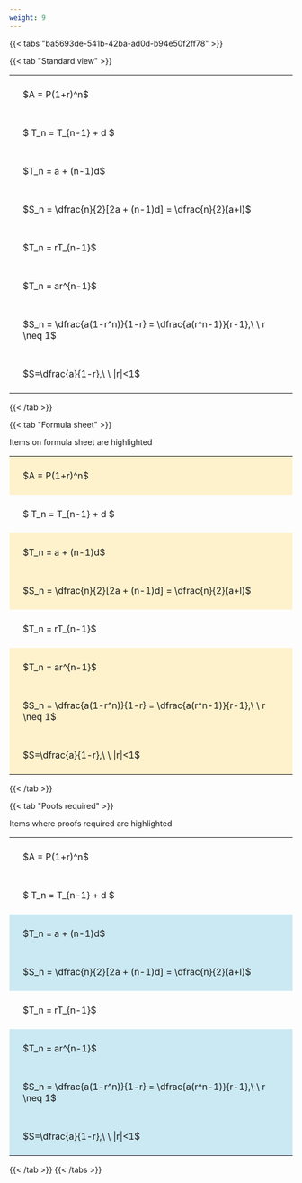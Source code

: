 ```yaml
---
weight: 9
---
```


{{< tabs "ba5693de-541b-42ba-ad0d-b94e50f2ff78" >}}

{{< tab "Standard view" >}}

<style type="text/css">
#T_3e63a th.col_heading {
  text-align: left;
  font-size: 1em;
}
#T_3e63a td {
  text-align: left;
  font-size: 1em;
  padding: 1.5em;
}
</style>
<table id="T_3e63a">
  <thead>
  </thead>
  <tbody>
    <tr>
      <td id="T_3e63a_row0_col0" class="data row0 col0" >$A = P(1+r)^n$</td>
    </tr>
    <tr>
      <td id="T_3e63a_row1_col0" class="data row1 col0" >$ T_n = T_{n-1} + d $</td>
    </tr>
    <tr>
      <td id="T_3e63a_row2_col0" class="data row2 col0" >$T_n = a + (n-1)d$</td>
    </tr>
    <tr>
      <td id="T_3e63a_row3_col0" class="data row3 col0" >$S_n = \dfrac{n}{2}[2a + (n-1)d] = \dfrac{n}{2}(a+l)$</td>
    </tr>
    <tr>
      <td id="T_3e63a_row4_col0" class="data row4 col0" >$T_n = rT_{n-1}$</td>
    </tr>
    <tr>
      <td id="T_3e63a_row5_col0" class="data row5 col0" >$T_n = ar^{n-1}$</td>
    </tr>
    <tr>
      <td id="T_3e63a_row6_col0" class="data row6 col0" >$S_n = \dfrac{a(1-r^n)}{1-r} = \dfrac{a(r^n-1)}{r-1},\ \  r \neq 1$</td>
    </tr>
    <tr>
      <td id="T_3e63a_row7_col0" class="data row7 col0" >$S=\dfrac{a}{1-r},\ \ |r|<1$</td>
    </tr>
  </tbody>
</table>
{{< /tab >}}

{{< tab "Formula sheet" >}}

Items on formula sheet are highlighted 
<br>
<style type="text/css">
#T_0372a th.col_heading {
  text-align: left;
  font-size: 1em;
}
#T_0372a td {
  text-align: left;
  font-size: 1em;
  padding: 1.5em;
}
#T_0372a_row0_col0, #T_0372a_row2_col0, #T_0372a_row3_col0, #T_0372a_row5_col0, #T_0372a_row6_col0, #T_0372a_row7_col0 {
  background-color: rgba(255,194,10, 0.2);
}
#T_0372a_row1_col0, #T_0372a_row4_col0 {
  background-color: rgba(0,0,0,0);
}
</style>
<table id="T_0372a">
  <thead>
  </thead>
  <tbody>
    <tr>
      <td id="T_0372a_row0_col0" class="data row0 col0" >$A = P(1+r)^n$</td>
    </tr>
    <tr>
      <td id="T_0372a_row1_col0" class="data row1 col0" >$ T_n = T_{n-1} + d $</td>
    </tr>
    <tr>
      <td id="T_0372a_row2_col0" class="data row2 col0" >$T_n = a + (n-1)d$</td>
    </tr>
    <tr>
      <td id="T_0372a_row3_col0" class="data row3 col0" >$S_n = \dfrac{n}{2}[2a + (n-1)d] = \dfrac{n}{2}(a+l)$</td>
    </tr>
    <tr>
      <td id="T_0372a_row4_col0" class="data row4 col0" >$T_n = rT_{n-1}$</td>
    </tr>
    <tr>
      <td id="T_0372a_row5_col0" class="data row5 col0" >$T_n = ar^{n-1}$</td>
    </tr>
    <tr>
      <td id="T_0372a_row6_col0" class="data row6 col0" >$S_n = \dfrac{a(1-r^n)}{1-r} = \dfrac{a(r^n-1)}{r-1},\ \  r \neq 1$</td>
    </tr>
    <tr>
      <td id="T_0372a_row7_col0" class="data row7 col0" >$S=\dfrac{a}{1-r},\ \ |r|<1$</td>
    </tr>
  </tbody>
</table>
{{< /tab >}}

{{< tab "Poofs required" >}}

Items where proofs required are highlighted 
<br>
<style type="text/css">
#T_ea98f th.col_heading {
  text-align: left;
  font-size: 1em;
}
#T_ea98f td {
  text-align: left;
  font-size: 1em;
  padding: 1.5em;
}
#T_ea98f_row0_col0, #T_ea98f_row1_col0, #T_ea98f_row4_col0 {
  background-color: rgba(0,0,0,0);
}
#T_ea98f_row2_col0, #T_ea98f_row3_col0, #T_ea98f_row5_col0, #T_ea98f_row6_col0, #T_ea98f_row7_col0 {
  background-color: rgba(0,150,200, 0.2);
}
</style>
<table id="T_ea98f">
  <thead>
  </thead>
  <tbody>
    <tr>
      <td id="T_ea98f_row0_col0" class="data row0 col0" >$A = P(1+r)^n$</td>
    </tr>
    <tr>
      <td id="T_ea98f_row1_col0" class="data row1 col0" >$ T_n = T_{n-1} + d $</td>
    </tr>
    <tr>
      <td id="T_ea98f_row2_col0" class="data row2 col0" >$T_n = a + (n-1)d$</td>
    </tr>
    <tr>
      <td id="T_ea98f_row3_col0" class="data row3 col0" >$S_n = \dfrac{n}{2}[2a + (n-1)d] = \dfrac{n}{2}(a+l)$</td>
    </tr>
    <tr>
      <td id="T_ea98f_row4_col0" class="data row4 col0" >$T_n = rT_{n-1}$</td>
    </tr>
    <tr>
      <td id="T_ea98f_row5_col0" class="data row5 col0" >$T_n = ar^{n-1}$</td>
    </tr>
    <tr>
      <td id="T_ea98f_row6_col0" class="data row6 col0" >$S_n = \dfrac{a(1-r^n)}{1-r} = \dfrac{a(r^n-1)}{r-1},\ \  r \neq 1$</td>
    </tr>
    <tr>
      <td id="T_ea98f_row7_col0" class="data row7 col0" >$S=\dfrac{a}{1-r},\ \ |r|<1$</td>
    </tr>
  </tbody>
</table>
{{< /tab >}}
{{< /tabs >}}